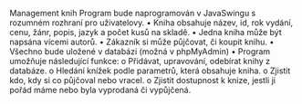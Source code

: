 Management knih
Program bude naprogramován v JavaSwingu s rozumném rozhraní pro uživatelovy.
•	Kniha obsahuje název, id, rok vydání, cenu, žánr, popis, jazyk a počet kusů na skladě.
•	Jedna kniha může být napsána vícemi autorů.
•	Zákazník si může půjčovat, či koupit knihu.
•	Všechno bude uložené v databázi (možná v phpMyAdmin)
•	Program umožňuje následující funkce:
o	Přidávat, upravování, odebírat knihy z databáze.
o	Hledání knížek podle parametrů, která obsahuje kniha.
o	Zjistit kdo, kdy si co půjčoval nebo vracel.
o	Zjistit dostupnost k knize, jestli ji pořád máme nebo byla vyprodaná či vypůjčená.
